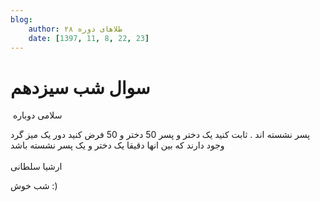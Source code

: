 ```yaml
---
blog:
    author: طلاهای دوره ۲۸
    date: [1397, 11, 8, 22, 23]
---
```

# سوال شب سیزدهم

<div class="cnt">
<p> سلامی دوباره</p>
<p>فرض کنید دور یک میز گرد ‎50‎ دختر و ‎50‎ پسر نشسته اند . ثابت کنید یک دختر و پسر وجود دارند که بین انها دقیقا یک دختر و یک پسر نشسته باشد <br/><br/>ارشیا سلطانی</p>
<p>شب خوش :)</p>
</div>
